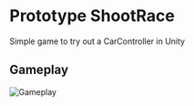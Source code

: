 # Prototype ShootRace
Simple game to try out a CarController in Unity

## Gameplay

![Gameplay](doc/Gameplay.gif)